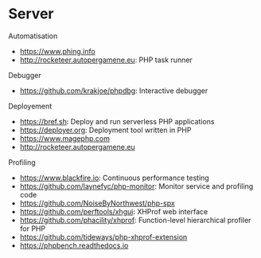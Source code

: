 # Server

Automatisation
* https://www.phing.info
* http://rocketeer.autopergamene.eu: PHP task runner

Debugger
* https://github.com/krakjoe/phpdbg: Interactive debugger

Deployement
* https://bref.sh: Deploy and run serverless PHP applications
* https://deployer.org: Deployment tool written in PHP
* https://www.magephp.com
* http://rocketeer.autopergamene.eu

Profiling
* https://www.blackfire.io: Continuous performance testing
* https://github.com/laynefyc/php-monitor: Monitor service and profiling code
* https://github.com/NoiseByNorthwest/php-spx
* https://github.com/perftools/xhgui: XHProf web interface
* https://github.com/phacility/xhprof: Function-level hierarchical profiler for PHP
* https://github.com/tideways/php-xhprof-extension
* https://phpbench.readthedocs.io
